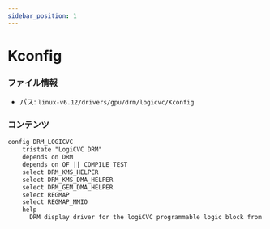 ```yaml
---
sidebar_position: 1
---
```

# Kconfig

### ファイル情報

- パス: `linux-v6.12/drivers/gpu/drm/logicvc/Kconfig`

### コンテンツ

```txt
config DRM_LOGICVC
	tristate "LogiCVC DRM"
	depends on DRM
	depends on OF || COMPILE_TEST
	select DRM_KMS_HELPER
	select DRM_KMS_DMA_HELPER
	select DRM_GEM_DMA_HELPER
	select REGMAP
	select REGMAP_MMIO
	help
	  DRM display driver for the logiCVC programmable logic block from Xylon

```
